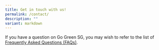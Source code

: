 ```yaml
---
title: Get in touch with us!
permalink: /contact/
description: ""
variant: markdown
---
```

If you have a question on Go Green SG, you may wish to refer to the list of [Frequently Asked Questions (FAQs)](/faq/).
